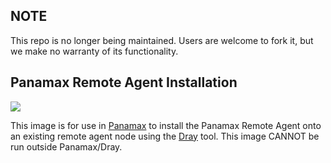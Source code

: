 ## NOTE

This repo is no longer being maintained. Users are welcome to fork it, but we make no warranty of its functionality.

## Panamax Remote Agent Installation

[![](https://badge.imagelayers.io/centurylink/remote-agent-install.svg)](https://imagelayers.io/?images=centurylink/remote-agent-install:latest 'Get your own badge on imagelayers.io')

This image is for use in [Panamax](http://panamax.io) to install the Panamax Remote Agent onto an existing remote agent node using the [Dray](https://registry.hub.docker.com/u/centurylink/dray/) tool. This image CANNOT be run outside Panamax/Dray.
